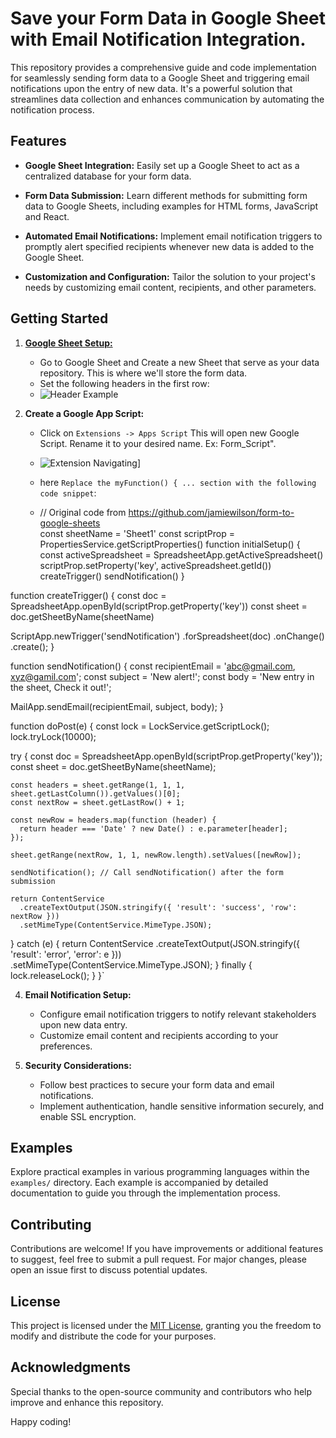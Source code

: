 # Save your Form Data in Google Sheet with Email Notification Integration.

This repository provides a comprehensive guide and code implementation for seamlessly sending form data to a Google Sheet and triggering email notifications upon the entry of new data. It's a powerful solution that streamlines data collection and enhances communication by automating the notification process.

## Features

- **Google Sheet Integration:** Easily set up a Google Sheet to act as a centralized database for your form data.

- **Form Data Submission:** Learn different methods for submitting form data to Google Sheets, including examples for HTML forms, JavaScript and React.

- **Automated Email Notifications:** Implement email notification triggers to promptly alert specified recipients whenever new data is added to the Google Sheet.

- **Customization and Configuration:** Tailor the solution to your project's needs by customizing email content, recipients, and other parameters.

## Getting Started

1. [ **Google Sheet Setup:**](https://docs.google.com/spreadsheets/create)

   - Go to Google Sheet and Create a new Sheet that serve as your data repository. This is where we'll store the form data.
   - Set the following headers in the first row:
   - ![Header Example](images/workflow.png)

2. **Create a Google App Script:**

   - Click on `Extensions -> Apps Script` This will open new Google Script. Rename it to your desired name. Ex: Form_Script".
   - ![Extension Navigating](images/workflow.png)]

   - here `Replace the myFunction() { ... section with the following code snippet`:
   - // Original code from https://github.com/jamiewilson/form-to-google-sheets  
      const sheetName = 'Sheet1'
     const scriptProp = PropertiesService.getScriptProperties()
     function initialSetup() {
     const activeSpreadsheet = SpreadsheetApp.getActiveSpreadsheet()
     scriptProp.setProperty('key', activeSpreadsheet.getId())
     createTrigger()
     sendNotification()
     }

function createTrigger() {
const doc = SpreadsheetApp.openById(scriptProp.getProperty('key'))
const sheet = doc.getSheetByName(sheetName)

ScriptApp.newTrigger('sendNotification')
.forSpreadsheet(doc)
.onChange()
.create();
}

function sendNotification() {
const recipientEmail = 'abc@gmail.com, xyz@gamil.com';
const subject = 'New alert!';
const body = 'New entry in the sheet, Check it out!';

MailApp.sendEmail(recipientEmail, subject, body);
}

function doPost(e) {
const lock = LockService.getScriptLock();
lock.tryLock(10000);

try {
const doc = SpreadsheetApp.openById(scriptProp.getProperty('key'));
const sheet = doc.getSheetByName(sheetName);

    const headers = sheet.getRange(1, 1, 1, sheet.getLastColumn()).getValues()[0];
    const nextRow = sheet.getLastRow() + 1;

    const newRow = headers.map(function (header) {
      return header === 'Date' ? new Date() : e.parameter[header];
    });

    sheet.getRange(nextRow, 1, 1, newRow.length).setValues([newRow]);

    sendNotification(); // Call sendNotification() after the form submission

    return ContentService
      .createTextOutput(JSON.stringify({ 'result': 'success', 'row': nextRow }))
      .setMimeType(ContentService.MimeType.JSON);

} catch (e) {
return ContentService
.createTextOutput(JSON.stringify({ 'result': 'error', 'error': e }))
.setMimeType(ContentService.MimeType.JSON);
} finally {
lock.releaseLock();
}
}`



4. **Email Notification Setup:**

   - Configure email notification triggers to notify relevant stakeholders upon new data entry.
   - Customize email content and recipients according to your preferences.

5. **Security Considerations:**
   - Follow best practices to secure your form data and email notifications.
   - Implement authentication, handle sensitive information securely, and enable SSL encryption.

## Examples

Explore practical examples in various programming languages within the `examples/` directory. Each example is accompanied by detailed documentation to guide you through the implementation process.

## Contributing

Contributions are welcome! If you have improvements or additional features to suggest, feel free to submit a pull request. For major changes, please open an issue first to discuss potential updates.

## License

This project is licensed under the [MIT License](LICENSE), granting you the freedom to modify and distribute the code for your purposes.

## Acknowledgments

Special thanks to the open-source community and contributors who help improve and enhance this repository.

Happy coding!
